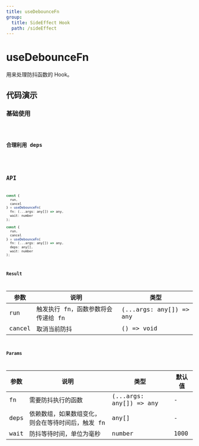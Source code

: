 ```yaml
---
title: useDebounceFn
group:
  title: SideEffect Hook
  path: /sideEffect
---
```


# useDebounceFn

用来处理防抖函数的 Hook。

## 代码演示

### 基础使用

<code src="./demo/demo1.tsx" />

### 合理利用 deps

<code src="./demo/demo2.tsx" />

## API

```javascript
const {
  run,
  cancel
} = useDebounceFn(
  fn: (...args: any[]) => any,
  wait: number
);

const {
  run,
  cancel
} = useDebounceFn(
  fn: (...args: any[]) => any,
  deps: any[],
  wait: number
);
```

### Result

| 参数   | 说明                               | 类型                    |
|--------|------------------------------------|-------------------------|
| run    | 触发执行 fn，函数参数将会传递给 fn | (...args: any[]) => any |
| cancel | 取消当前防抖                       | () => void              |

### Params

| 参数 | 说明                                              | 类型                    | 默认值 |
|------|---------------------------------------------------|-------------------------|--------|
| fn   | 需要防抖执行的函数                                | (...args: any[]) => any | -      |
| deps | 依赖数组，如果数组变化，则会在等待时间后，触发 fn | any[]                   | -      |
| wait | 防抖等待时间，单位为毫秒                          | number                  | 1000   |